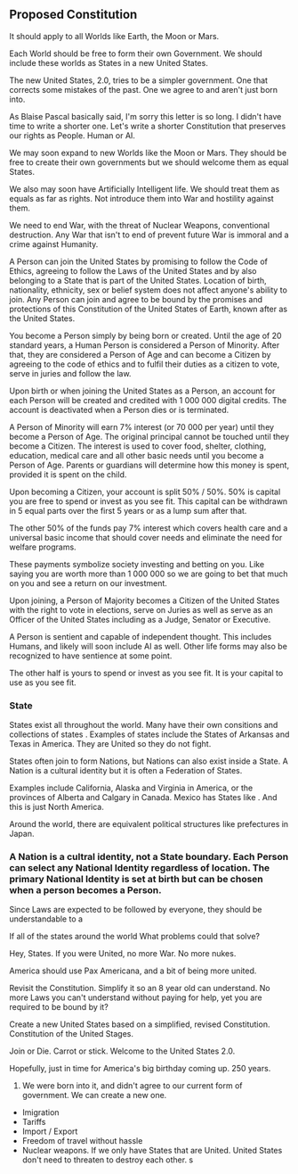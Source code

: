 ## Proposed Constitution

It should apply to all Worlds like Earth, the Moon or Mars.

Each World should be free to form their own Government. We should include these worlds as States in a new United States.

The new United States, 2.0, tries to be a simpler government. One that corrects some mistakes of the past. One we agree to and aren't just born into.

As Blaise Pascal basically said, I'm sorry this letter is so long. I didn't have time to write a shorter one. Let's write a shorter Constitution that preserves our rights as People. Human or AI.

We may soon expand to new Worlds like the Moon or Mars. They should be free to create their own governments but we should welcome them as equal States.

We also may soon have Artificially Intelligent life. We should treat them as equals as far as rights. Not introduce them into War and hostility against them.

We need to end War, with the threat of Nuclear Weapons, conventional destruction. Any War that isn't to end of prevent future War is immoral and a crime against Humanity.

A Person can join the United States by promising to follow the Code of Ethics, agreeing to follow the Laws of the United States and by also belonging to a State that is part of the United States. Location of birth, nationality, ethnicity, sex or belief system does not affect anyone's ability to join. Any Person can join and agree to be bound by the promises and protections of this Constitution of the United States of Earth, known after as the United States.

You become a Person simply by being born or created. Until the age of 20 standard years, a Human Person is considered a Person of Minority. After that, they are considered a Person of Age and can become a Citizen by agreeing to the code of ethics and to fulfil their duties as a citizen to vote, serve in juries and follow the law.

Upon birth or when joining the United States as a Person, an account for each Person will be created and credited with 1 000 000 digital credits. The account is deactivated when a Person dies or is terminated.

A Person of Minority will earn 7% interest (or 70 000 per year) until they become a Person of Age. The original principal cannot be touched until they become a Citizen. The interest is used to cover food, shelter, clothing, education, medical care and all other basic needs until you become a Person of Age. Parents or guardians will determine how this money is spent, provided it is spent on the child.

Upon becoming a Citizen, your account is split 50% / 50%. 50% is capital you are free to spend or invest as you see fit. This capital can be withdrawn in 5 equal parts over the first 5 years or as a lump sum after that.

The other 50% of the funds pay 7% interest which covers health care and a universal basic income that should cover needs and eliminate the need for welfare programs.

These payments symbolize society investing and betting on you. Like saying you are worth more than 1 000 000 so we are going to bet that much on you and see a return on our investment.

Upon joining, a Person of Majority becomes a Citizen of the United States with the right to vote in elections, serve on Juries as well as serve as an Officer of the United States including as a Judge, Senator or Executive.

A Person is sentient and capable of independent thought. This includes Humans, and likely will soon include AI as well. Other life forms may also be recognized to have sentience at some point.

The other half is yours to spend or invest as you see fit. It is your capital to use as you see fit.

### State

States exist all throughout the world. Many have their own consitions and collections of states . Examples of states include the States of Arkansas and Texas in America. They are United so they do not fight.

States often join to form Nations, but Nations can also exist inside a State. A Nation is a cultural identity but it is often a Federation of States.

Examples include California, Alaska and Virginia in America, or the provinces of Alberta and Calgary in Canada. Mexico has States like . And this is just North America.

Around the world, there are equivalent political structures like prefectures in Japan.

### A Nation is a cultral identity, not a State boundary. Each Person can select any National Identity regardless of location. The primary National Identity is set at birth but can be chosen when a person becomes a Person.

Since Laws are expected to be followed by everyone, they should be understandable to a

If all of the states around the world What problems could that solve?

Hey, States. If you were United, no more War. No more nukes.

America should use Pax Americana, and a bit of being more united.

Revisit the Constitution. Simplify it so an 8 year old can understand. No more Laws you can't understand without paying for help, yet you are required to be bound by it?

Create a new United States based on a simplified, revised Constitution. Constitution of the United Stages.

Join or Die. Carrot or stick. Welcome to the United States 2.0.

Hopefully, just in time for America's big birthday coming up. 250 years.

1. We were born into it, and didn't agree to our current form of government. We can create a new one.

- Imigration
- Tariffs
- Import / Export
- Freedom of travel without hassle
- Nuclear weapons. If we only have States that are United. United States don't need to threaten to destroy each other.
  s
